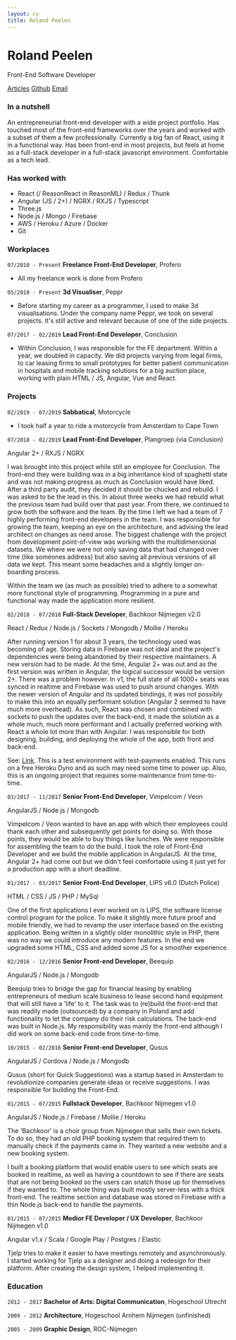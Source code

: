 ```yaml
---
layout: cv
title: Roland Peelen
---
```

# Roland Peelen
Front-End Software Developer

<div id="webaddress">
  <a href="http://medium.com/@rolandpeelen" target="_blank">Articles</a>
  <a href="https://github.com/rolandpeelen" target="_blank">Github</a>
  <a href="mailto:roland@rolandpeelen.com">Email</a>
</div>


### In a nutshell
An entrepreneurial front-end developer with a wide project portfolio. Has touched most of the front-end frameworks over the years and worked with a subset of them a few professionally. Currently a big fan of React, using it in a functional way. Has been front-end in most projects, but feels at home as a full-stack developer in a full-stack javascript environment. Comfortable as a tech lead.

### Has worked with
<ul class="discs">
  <li> React (/ ReasonReact in ReasonML) / Redux / Thunk</li>
  <li> Angular (JS / 2+) / NGRX / RXJS / Typescript</li>
  <li> Three.js</li>
  <li> Node.js / Mongo / Firebase</li>
  <li> AWS / Heroku / Azure / Docker</li>
  <li> Git</li>
</ul>

### Workplaces
`07/2010 - Present`
__Freelance Front-End Developer__, Profero
- All my freelance work is done from Profero

`05/2010 - Present`
__3d Visualiser__, Peppr
- Before starting my career as a programmer, I used to make 3d visualisations. Under the company name Peppr, we took on several projects. It's still active and relevant because of one of the side projects.

`07/2017 - 02/2019`
__Lead Front-End Developer__, Conclusion
- Within Conclusion, I was responsible for the FE department. Within a year, we doubled in capacity. We did projects varying from legal firms, to car leasing firms to small prototypes for better patient communication in hospitals and mobile tracking solutions for a big auction place, working with plain HTML / JS, Angular, Vue and React.

### Projects
`02/2019 - 07/2019`
__Sabbatical__, Motorcycle
- I took half a year to ride a motorcycle from Amsterdam to Cape Town

`07/2018 - 02/2019`
__Lead Front-End Developer__, Plangroep (via Conclusion)

<span class="stack">Angular 2+ / RXJS / NGRX</span>

<div class="details"><p>I was brought into this project while still an employee for Conclusion. The front-end they were building was in a big inheritance kind of spaghetti state and was not making progress as much as Conclusion would have liked. After a third party audit, they decided it should be chucked and rebuild. I was asked to be the lead in this. In about three weeks we had rebuild what the previous team had build over that past year. From there, we continued to grow both the software and the team. By the time I left we had a team of 7 highly performing front-end developers in the team. I was responsible for growing the team, keeping an eye on the architecture, and advising the lead architect on changes as need arose. The biggest challenge with the project from development point-of-view was working with the multidimensional datasets. We where we were not only saving data that had changed over time (like someones address) but also saving all previous versions of all data we kept. This meant some headaches and a slightly longer on-boarding process.</p>
<p> Within the team we (as much as possible) tried to adhere to a somewhat more functional style of programming. Programming in a pure and functional way made the application more resilient.</p></div>

`02/2018 - 07/2018`
__Full-Stack Developer__, Bachkoor Nijmegen v2.0

<span class="stack">React / Redux / Node.js / Sockets / Mongodb / Mollie / Heroku</span>

<div class="details"><p> After running version 1 for about 3 years, the technology used was becoming of age. Storing data in Firebase was not ideal and the project's dependencies were being abandoned by their respective maintainers. A new version had to be made. At the time, Angular 2+ was out and as the first version was written in Angular, the logical successor would be version 2+. There was a problem however. In v1, the full state of all 1000+ seats was synced in realtime and Firebase was used to push around changes. With the newer version of Angular and its updated bindings, it was not possibly to make this into an equally performant solution (Angular 2 seemed to have much more overhead). As such, React was chosen and combined with sockets to push the updates over the back-end, it made the solution as a whole much, much more performant and I actually preferred working with React a whole lot more than with Angular. I was responsible for both designing, building, and deploying the whole of the app, both front and back-end.</p>

<p>See: <a href="https://bachkoor-v2-frontend-staging.herokuapp.com/">Link</a>. This is a test environment with test-payments enabled. This runs on a free Heroku Dyno and as such may need some time to power up. Also, this is an ongoing project that requires some maintenance from time-to-time.</p></div>

`03/2017 - 11/2017`
__Senior Front-End Developer__, Vimpelcom / Veon

<span class="stack">AngularJS / Node.js / Mongodb</span>

<div class="details"><p> Vimpelcom / Veon wanted to have an app with which their employees could thank each other and subsequently get points for doing so. With those points, they would be able to buy things like lunches. We were responsible for assembling the team to do the build. I took the role of Front-End Developer and we build the mobile application in AngularJS. At the time, Angular 2+ had come out but we didn't feel comfortable using it just yet for a production app with a short deadline.</p></div>

`01/2017 - 03/2017`
__Senior Front-End Developer__, LIPS v6.0 (Dutch Police)

<span class="stack">HTML / CSS / JS / PHP / MySql </span>

<div class="details"><p>One of the first applications I ever worked on is LIPS, the software license control program for the police. To make it slightly more future proof and mobile friendly, we had to revamp the user interface based on the existing application. Being written in a slightly older monolithic style in PHP, there was no way we could introduce any modern features. In the end we upgraded some HTML, CSS and added some JS for a smoother experience.</p></div>

`02/2016 - 12/2016`
__Senior Front-end Developer__, Beequip 

<span class="stack">AngularJS / Node.js / Mongodb</span>

<div class="details"><p>Beequip tries to bridge the gap for financial leasing by enabling entrepreneurs of medium scale business to lease second hand equipment that will still have a 'life' to it. The task was to (re)build the front-end that was readily made (outsourced) by a company in Poland and add functionality to let the company do their risk calculations. The back-end was built in Node.js. My responsibility was mainly the front-end although I did work on some back-end code from time-to-time.</p></div>


`10/2015 - 02/2016`
__Senior Front-end Developer__, Qusus 

<span class="stack">AngularJS / Cordova  / Node.js / Mongodb</span>

<div class="details"><p>Qusus (short for Quick Suggestions) was a startup based in Amsterdam to revolutionize companies generate ideas or receive suggestions. I was responsible for building the Front-End.</p></div>

`01/2015 - 07/2015`
__Fullstack Developer__, Bachkoor Nijmegen v1.0

<span class="stack">AngularJS / Node.js / Firebase / Mollie / Heroku</span>

<div class="details"><p>The 'Bachkoor' is a choir group from Nijmegen that sells their own tickets. To do so, they had an old PHP booking system that required them to manually check if the payments came in. They wanted a new website and a new booking system.</p>
I built a booking platform that would enable users to see which seats are booked in realtime, as well as having a countdown to see if there are seats that are not being booked so the users can snatch those up for themselves if they wanted to. The whole thing was built mostly server-less with a thick front-end. The realtime section and database was stored in Firebase with a thin Node.js back-end to handle the payments.</p></div>

`01/2015 - 07/2015`
__Medior FE Developer / UX Developer__, Bachkoor Nijmegen v1.0

<span class="stack">Angular v1.x / Scala / Google Play / Postgres /  Elastic</span>

<div class="details"><p>Tjelp tries to make it easier to have meetings remotely and asynchronously. I started working for Tjelp as a designer and doing a redesign for their platform. After creating the design system, I helped implementing it.</p></div>

### Education

`2012 - 2017`
__Bachelor of Arts: Digital Communication__, Hogeschool Utrecht

`2009 - 2012`
__Architecture__, Hogeschool Arnhem Nijmegen (unfinished)

`2005 - 2009`
__Graphic Design__, ROC-Nijmegen



<!-- ### Footer

Last updated: May 2013 -->


